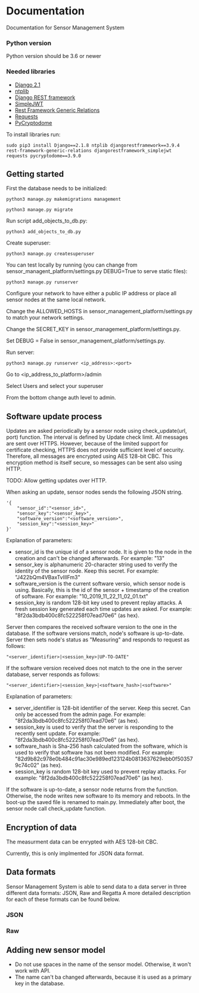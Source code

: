 # Documentation

Documentation for Sensor Management System

### Python version

Python version should be 3.6 or newer

### Needed libraries

* [Django 2.1](https://www.djangoproject.com/)
* [ntplib](https://pypi.org/project/ntplib/)
* [Django REST framework](https://www.django-rest-framework.org/)
* [SimpleJWT](https://github.com/davesque/django-rest-framework-simplejwt)
* [Rest Framework Generic Relations](https://github.com/Ian-Foote/rest-framework-generic-relations)
* [Requests](http://docs.python-requests.org/en/master/)
* [PyCryptodome](https://pycryptodome.readthedocs.io/en/latest/src/introduction.html)

To install libraries run:

```
sudo pip3 install Django==2.1.8 ntplib djangorestframework==3.9.4 rest-framework-generic-relations djangorestframework_simplejwt requests pycryptodome==3.9.0
```

## Getting started

First the database needs to be initialized:
```
python3 manage.py makemigrations management

python3 manage.py migrate
```

Run script add_objects_to_db.py:
```
python3 add_objects_to_db.py
```
Create superuser:
```
python3 manage.py createsuperuser
```

You can test locally by running (you can change from sensor_managent_platform/settings.py DEBUG=True to serve static files):
```
python3 manage.py runserver
```

Configure your network to have either a public IP address or place all sensor nodes at the same local network.

Change the ALLOWED_HOSTS in sensor_management_platform/settings.py to match your network settings.

Change the SECRET_KEY in sensor_management_platform/settings.py.

Set DEBUG = False in sensor_management_platform/settings.py.

Run server:
```
python3 manage.py runserver <ip_address>:<port>
```

Go to <ip_address_to_platform>/admin

Select Users and select your superuser

From the bottom change auth level to admin.

## Software update process

Updates are asked periodically by a sensor node using check_update(url, port) function. The interval is defined by Update check limit. All messages are sent over HTTPS. However, because of the limited support for certificate checking, HTTPS does not provide sufficient level of security.
Therefore, all messages are encrypted using AES 128-bit CBC. This encryption method is itself secure, so messages can be sent also using HTTP.

TODO: Allow getting updates over HTTP.

When asking an update, sensor nodes sends the following JSON string.
```
'{
    "sensor_id":"<sensor_id>",
    "sensor_key":"<sensor_key>",
    "software_version":"<software_version>",
    "session_key":"<session_key>"
}'
```
Explanation of parameters:
* sensor_id is the unique id of a sensor node. It is given to the node in the creation and can't be changed afterwards. For example: "13"
* sensor_key is alphanumeric 20-character string used to verify the identity of the sensor node. Keep this secret. For example: "J422bQm4VBaxTvIIlFm3"
* software_version is the current software versio, which sensor node is using. Basically, this is the id of the sensor + timestamp of the creation of software. For example: "10_2019_11_22_11_02_01.txt"
* session_key is random 128-bit key used to prevent replay attacks. A fresh session key generated each time updates are asked. For example: "8f2da3bdb400c8fc522258f07ead70e6" (as hex).

Server then compares the received software version to the one in the database. If the software versions match, node's software is up-to-date. Server then sets node's status as "Measuring" and responds to request as follows:
```
"<server_identifier>|<session_key>|UP-TO-DATE"
```

If the software version received does not match to the one in the server database, server responds as follows:
```
"<server_identifier>|<session_key>|<software_hash>|<software>"
```
Explanation of parameters:
* server_identifier is 128-bit identifier of the server. Keep this secret. Can only be accessed from the admin page. For example: "8f2da3bdb400c8fc522258f07ead70e6" (as hex).
* session_key is used to verify that the server is responding to the recently sent update. For example: "8f2da3bdb400c8fc522258f07ead70e6" (as hex).
* software_hash is Sha-256 hash calculated from the software, which is used to verify that software has not been modified. For example: "82d9b82c978e0b484c91ac30e989ed123124b0813637629ebb0f503579c74c02" (as hex).
* session_key is random 128-bit key used to prevent replay attacks. For example: "8f2da3bdb400c8fc522258f07ead70e6" (as hex).

If the software is up-to-date, a sensor node returns from the function. Otherwise, the node writes new software to its memory and reboots.
In the boot-up the saved file is renamed to main.py. Immediately after boot, the sensor node call check_update function.

## Encryption of data
The measurment data can be enrypted with AES 128-bit CBC.

Currently, this is only implmented for JSON data format.

## Data formats

Sensor Management System is able to send data to a data server in three different data formats: JSON, Raw and Regatta A more detailed description for each of these formats can be found below.

### JSON

### Raw

### 

## Adding new sensor model
* Do not use spaces in the name of the sensor model. Otherwise, it won't work with API.
* The name can't ba changed afterwards, because it is used as a primary key in the database. 




